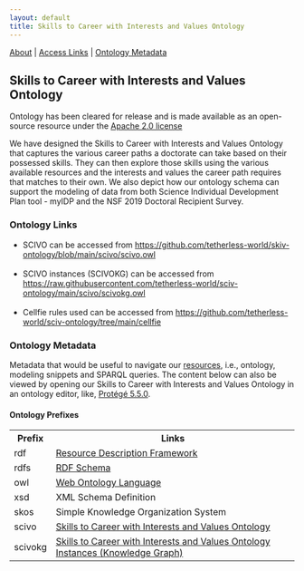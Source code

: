 ```yaml
---
layout: default
title: Skills to Career with Interests and Values Ontology
---
```


[About](#ontologyabout) | [Access Links](#ontologylinks) | [Ontology Metadata](#ontologymetadata) 

<article class="mb-5" id="ontology">
<content>
  
  
<h2 id="ontologyabout">Skills to Career with Interests and Values Ontology</h2>
  <p class="message">Ontology has been cleared for release and is made available as an open-source resource under the <a href="https://www.apache.org/licenses/LICENSE-2.0">Apache 2.0 license</a></p>
  <p>We have designed the Skills to Career with Interests and Values Ontology that captures the various career paths a doctorate can take based on their possessed skills. They can then explore those skills using the various available resources and the interests and values the career path requires that matches to their own. We also depict how our ontology schema can support the modeling of data from both Science Individual Development Plan tool - myIDP and the NSF 2019 Doctoral Recipient Survey.</p>
  
  
   <h3 id="ontologylinks">Ontology Links</h3>
  <ul>
   <li>SCIVO can be accessed from <a href="https://github.com/tetherless-world/skiv-ontology/blob/main/scivo/scivo.owl">https://github.com/tetherless-world/skiv-ontology/blob/main/scivo/scivo.owl</a></li>
   </br>
   <li>SCIVO instances (SCIVOKG) can be accessed from <a href="https://raw.githubusercontent.com/tetherless-world/sciv-ontology/main/scivo/scivokg.owl">https://raw.githubusercontent.com/tetherless-world/sciv-ontology/main/scivo/scivokg.owl</a></li>
   </br>
   <li> Cellfie rules used can be accessed from <a href="https://github.com/tetherless-world/sciv-ontology/tree/main/cellfie">https://github.com/tetherless-world/sciv-ontology/tree/main/cellfie</a></li>
  </ul>
  
  

  <article class="mb-5" id="ontologymetadata">
  <content>
    <h3>Ontology Metadata</h3>
    <p>Metadata that would be useful to navigate our <a href="#resources">resources</a>, i.e., ontology, modeling snippets and SPARQL queries. The content below can also be viewed by opening our Skills to Career with Interests and Values Ontology in an ontology editor, like, <a href="https://protege.stanford.edu/products.php#desktop-protege">Protégé 5.5.0</a>.</p>
      
  <h4> Ontology Prefixes </h4>
  <table style="width:100%">
    <tr>
    <th>Prefix</th>
    <th>Links</th> 
  </tr>
  <tr>
    <td>rdf</td>
    <td><a href="http://www.w3.org/1999/02/22-rdf-syntax-ns">Resource Description Framework</a></td> 
  </tr>
  <tr>
    <td>rdfs</td>
    <td><a href="http://www.w3.org/2000/01/rdf-schema"> RDF Schema</a> </td> 
  </tr>
  <tr>
    <td>owl</td>
    <td><a href="http://www.w3.org/2002/07/owl#">Web Ontology Language </a> </td> 
  </tr>
    <tr>
    <td>xsd</td>
    <td> <a href="http://www.w3.org/2001/XMLSchema#"></a> XML Schema Definition</td> 
  </tr>
   <tr>
    <td>skos</td>
    <td> <a href="http://www.w3.org/2004/02/skos/core#"></a>  Simple Knowledge Organization System</td> 
  </tr>
    <tr>
    <td>scivo</td>
    <td> <a href="https://github.com/tetherless-world/skiv-ontology/blob/main/scivo/scivo.owl"> Skills to Career with Interests and Values Ontology</a> </td> 
  </tr>
    <tr>
    <td>scivokg</td>
    <td> <a href="https://raw.githubusercontent.com/tetherless-world/sciv-ontology/main/scivo/scivokg.owl"> Skills to Career with Interests and Values Ontology Instances (Knowledge Graph)</a> </td> 
  </tr>    
</table>